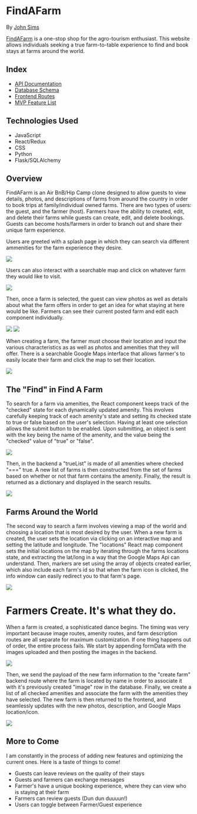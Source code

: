 # FindAFarm

By [John Sims](https://github.com/simzeee)

[FindAFarm](https://findafarm.herokuapp.com/createFarm) is a one-stop shop for the agro-tourism enthusiast. This website allows individuals seeking a true farm-to-table experience to find and book stays at farms around the world.

## Index

- [API Documentation](https://github.com/simzeee/FindAFarm/wiki/API-Documentation)
- [Database Schema](https://github.com/simzeee/FindAFarm/wiki/Database-Schema)
- [Frontend Routes](https://github.com/simzeee/FindAFarm/wiki/Frontend-Routes)
- [MVP Feature List](https://github.com/simzeee/FindAFarm/wiki/MVP-List)

## Technologies Used

- JavaScript
- React/Redux
- CSS
- Python
- Flask/SQLAlchemy

## Overview

FindAFarm is an Air BnB/Hip Camp clone designed to allow guests to view details, photos, and descriptions of farms from around the country in order to book trips at family/individual owned farms. There are two types of users: the guest, and the farmer (host). Farmers have the ability to created, edit, and delete their farms while guests can create, edit, and delete bookings. Guests can become hosts/farmers in order to branch out and share their unique farm experience.

Users are greeted with a splash page in which they can search via different ammenities for the farm experience they desire. 

![](githubReadMe/splashPage.png)

Users can also interact with a searchable map and click on whatever farm they would like to visit.

![](githubReadMe/searchGoogleMap.png)

Then, once a farm is selected, the guest can view photos as well as details about what the farm offers in order to get an idea for what staying at here would be like. Farmers can see their current posted farm and edit each component individually.

![](githubReadMe/oneFarmImages.png)
![](githubReadMe/oneFarmEdit.png)

When creating a farm, the farmer must choose their location and input the various characteristics as as well as photos and amenities that they will offer. There is a searchable Google Maps interface that allows farmer's to easily locate their farm and click the map to set their location.

![](githubReadMe/createFarmForm.png)


## The "Find" in Find A Farm

To search for a farm via amenities, the React component keeps track of the "checked" state for each dynamically updated amenity. This involves carefully keeping track of each amenity's state and setting its checked state to true or false based on the user's selection. Having at least one selection allows the submit button to be enabled. Upon submitting, an object is sent with the key being the name of the amenity, and the value being the "checked" value of "true" or "false".

![](githubReadMe/SearchStateSetter.png)

Then, in the backend a "trueList" is made of all amenities where checked "===" true. A new list of farms is then constructed from the set of farms based on whether or not that farm contains the amenity. Finally, the result is returned as a dictionary and displayed in the search results.

![](githubReadMe/SearchBackend.png)

## Farms Around the World

The second way to search a farm involves viewing a map of the world and choosing a location that is most desired by the user. When a new farm is created, the user sets the location via clicking on an interactive map and setting the latitude and longitude. The "locations" React map component sets the initial locations on the map by iterating through the farms locations state, and extracting the lat/long in a way that the Google Maps Api can understand. Then, markers are set using the array of objects created earlier, which also include each farm's id so that when the farm icon is clicked, the info window can easily redirect you to that farm's page. 

![](githubReadMe/allFarmsMap.png)

# Farmers Create. It's what they do.

When a farm is created, a sophisticated dance begins. The timing was very important because image routes, amenity routes, and farm description routes are all separate for maximum customization. If one thing happens out of order, the entire process fails. We start by appending formData with the images uploaded and then posting the images in the backend. 

![](githubReadMe/createFarmFrontend.png)

Then, we send the payload of the new farm information to the "create farm" backend route where the farm is located by name in order to associate it with it's previously created "image" row in the database. Finally, we create a list of all checked amenities and associate the farm with the amenities they have selected. The new farm is then returned to the frontend, and seamlessly updates with the new photos, description, and Google Maps location/icon.

![](githubReadMe/createFarmBackend.png)

## More to Come

I am constantly in the process of adding new features and optimizing the current ones. Here is a taste of things to come!

- Guests can leave reviews on the quality of their stays
- Guests and farmers can exchange messages
- Farmer's have a unique booking experience, where they can view who is staying at their farm
- Farmers can review guests (Dun dun duuuun!)
- Users can toggle between Farmer/Guest experience
